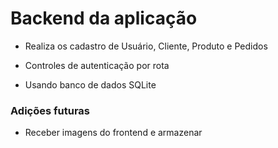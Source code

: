 # Backend da aplicação

- Realiza os cadastro de Usuário, Cliente, Produto e Pedidos

- Controles de autenticação por rota

- Usando banco de dados SQLite

### Adições futuras

- Receber imagens do frontend e armazenar